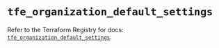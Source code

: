 # `tfe_organization_default_settings`

Refer to the Terraform Registry for docs: [`tfe_organization_default_settings`](https://registry.terraform.io/providers/hashicorp/tfe/0.57.1/docs/resources/organization_default_settings).
